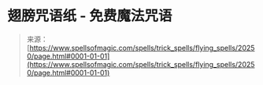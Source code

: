 <!--yml

category: 未分类

date: 2024-06-12 19:02:59

-->

# 翅膀咒语纸 - 免费魔法咒语

> 来源：[https://www.spellsofmagic.com/spells/trick_spells/flying_spells/20250/page.html#0001-01-01](https://www.spellsofmagic.com/spells/trick_spells/flying_spells/20250/page.html#0001-01-01)
